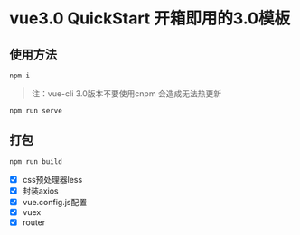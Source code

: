 # vue3.0 QuickStart  开箱即用的3.0模板


## 使用方法

```
npm i 
```

>注：vue-cli 3.0版本不要使用cnpm  会造成无法热更新

```
npm run serve
```

## 打包

```
npm run build
```

- [x] css预处理器less
- [x] 封装axios
- [x] vue.config.js配置
- [x] vuex
- [x] router